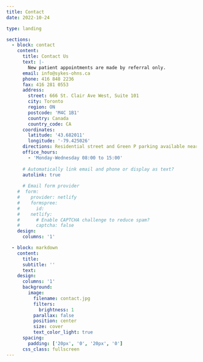 ```yaml
---
title: Contact
date: 2022-10-24

type: landing

sections:
  - block: contact
    content:
      title: Contact Us
      text: |-
        New patient appointments are made by referral only. 
      email: info@sykes-ohns.ca
      phone: 416 848 2236
      fax: 416 281 0553
      address:
        street: 666 St. Clair Ave West, Suite 101
        city: Toronto
        region: ON
        postcode: 'M4C 1B1'
        country: Canada
        country_code: CA
      coordinates:
        latitude: '43.682011'
        longitude: '-79.425026'
      directions: Residential street and Green P parking available nearby.
      office_hours:
        - 'Monday-Wednesday 08:00 to 15:00'
   
      # Automatically link email and phone or display as text?
      autolink: true
    
      # Email form provider
    #  form:
    #    provider: netlify
    #    formspree:
    #      id:
    #    netlify:
    #      # Enable CAPTCHA challenge to reduce spam?
    #      captcha: false
    design:
      columns: '1'

  - block: markdown
    content:
      title:
      subtitle: ''
      text:
    design:
      columns: '1'
      background:
        image: 
          filename: contact.jpg
          filters:
            brightness: 1
          parallax: false
          position: center
          size: cover
          text_color_light: true
      spacing:
        padding: ['20px', '0', '20px', '0']
      css_class: fullscreen
---
```

